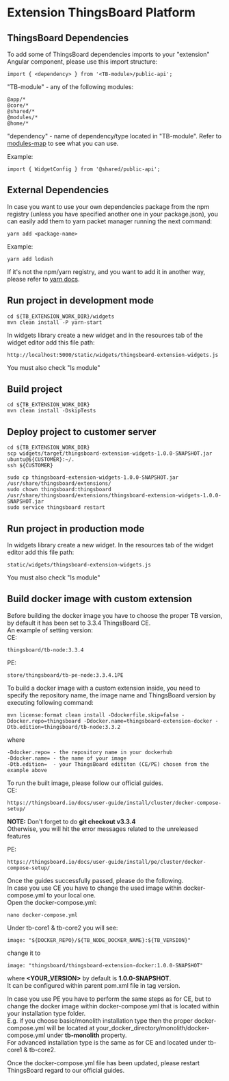 Extension ThingsBoard Platform
=====================
## ThingsBoard Dependencies
To add some of ThingsBoard dependencies imports to your "extension" Angular component,
please use this import structure:

```
import { <dependency> } from '<TB-module>/public-api';
```
"TB-module" - any of the following modules: 
```
@app/*
@core/*
@shared/*
@modules/*
@home/*
```
"dependency" - name of dependency/type located in "TB-module".
Refer to [modules-map](https://github.com/thingsboard/thingsboard-pe-ui-types/blob/master/src/app/modules/common/modules-map.ts)
to see what you can use.

Example: 

```
import { WidgetConfig } from '@shared/public-api';
```
## External Dependencies
In case you want to use your own dependencies package from the npm registry (unless you have specified another one in your package.json), you can easily add them to yarn packet manager running the next command:
```
yarn add <package-name>
```

Example: 

```
yarn add lodash
```
If it's not the npm/yarn registry, and you want to add it in another way, please refer to [yarn docs](https://classic.yarnpkg.com/en/docs/cli/add).

## Run project in development mode
```
cd ${TB_EXTENSION_WORK_DIR}/widgets
mvn clean install -P yarn-start
```
In widgets library create a new widget and in the resources tab of the widget editor add this file path:

```
http://localhost:5000/static/widgets/thingsboard-extension-widgets.js
```
You must also check "Is module"

## Build project

```
cd ${TB_EXTENSION_WORK_DIR}
mvn clean install -DskipTests
```

## Deploy project to customer server

```
cd ${TB_EXTENSION_WORK_DIR}
scp widgets/target/thingsboard-extension-widgets-1.0.0-SNAPSHOT.jar ubuntu@${CUSTOMER}:~/.
ssh ${CUSTOMER}

sudo cp thingsboard-extension-widgets-1.0.0-SNAPSHOT.jar /usr/share/thingsboard/extensions/
sudo chown thingsboard:thingsboard /usr/share/thingsboard/extensions/thingsboard-extension-widgets-1.0.0-SNAPSHOT.jar
sudo service thingsboard restart
```

## Run project in production mode

In widgets library create a new widget. In the resources tab of the widget editor add this file path:
```
static/widgets/thingsboard-extension-widgets.js
```
You must also check "Is module"

## Build docker image with custom extension
Before building the docker image you have to choose the proper TB version, by default it has been set to 3.3.4 
ThingsBoard CE.
<br>
An example of setting version:
<br>
CE:
```
thingsboard/tb-node:3.3.4
```
PE:
```
store/thingsboard/tb-pe-node:3.3.4.1PE
```

To build a docker image with a custom extension inside, you need to specify the repository name, the image name and 
ThingsBoard version by executing following command:

```
mvn license:format clean install -Ddockerfile.skip=false -Ddocker.repo=thingsboard -Ddocker.name=thingsboard-extension-docker -Dtb.edition=thingsboard/tb-node:3.3.2
```
where
```
-Ddocker.repo= - the repository name in your dockerhub
-Ddocker.name= - the name of your image
-Dtb.edition=  - your ThingsBoard edititon (CE/PE) chosen from the example above
```

To run the built image, please follow our official guides. <br>
CE:
```
https://thingsboard.io/docs/user-guide/install/cluster/docker-compose-setup/
```

<b>NOTE:</b> Don't forget to do
<b>git checkout v3.3.4</b> <br>
Otherwise, you will hit the error messages related to the unreleased features

PE:
```
https://thingsboard.io/docs/user-guide/install/pe/cluster/docker-compose-setup/
```
Once the guides successfully passed, please do the following. <br>
In case you use CE you have to change the used image within docker-compose.yml to your local one. <br>
Open the docker-compose.yml:

```
nano docker-compose.yml
```

Under tb-core1 & tb-core2 you will see:
```
image: "${DOCKER_REPO}/${TB_NODE_DOCKER_NAME}:${TB_VERSION}"
```
change it to 
```
image: "thingsboard/thingsboard-extension-docker:1.0.0-SNAPSHOT"
```
where <b><YOUR_VERSION></b> by default is <b>1.0.0-SNAPSHOT</b>. <br> It can be configured within parent pom.xml file 
in tag version.

In case you use PE you have to perform the same steps as for CE, but to change the docker image 
within docker-compose.yml that is located within your installation type folder. <br> E.g. if you choose basic/monolith 
installation type then
the proper docker-compose.yml will be located at your_docker_directory/monolith/docker-compose.yml under 
<b>tb-monolith</b> property. <br>
For advanced installation type is the same as for CE and located under tb-core1 & tb-core2. 

Once the docker-compose.yml file has been updated, please restart ThingsBoard regard to our official guides. 
